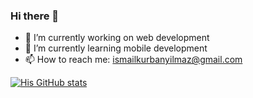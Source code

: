 ### Hi there 👋


- 🔭 I’m currently working on web development
- 🌱 I’m currently learning mobile development
- 📫 How to reach me: ismailkurbanyilmaz@gmail.com

[![His GitHub stats](https://github-readme-stats.vercel.app/api?username=ikyilmaz&theme=tokyonight&count_private=true)](https://github.com/anuraghazra/github-readme-stats) 
  
